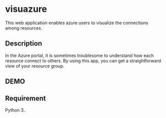 visuazure
====

This web application enables azure users to visualize the connections among resources. 

## Description
In the Azure portal, it is sometimes troublesome to understand how each resource connect to others.
By using this app, you can get a straightforward view of your resource group.

## DEMO

## Requirement
Python 3.*.*

